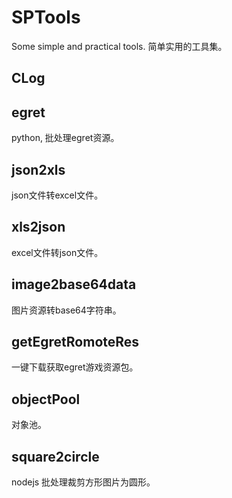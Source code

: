 # SPTools
Some simple and practical tools.
简单实用的工具集。

## CLog

## egret

python, 批处理egret资源。

## json2xls

json文件转excel文件。

## xls2json

excel文件转json文件。

## image2base64data

图片资源转base64字符串。

## getEgretRomoteRes

一键下载获取egret游戏资源包。

## objectPool

对象池。

## square2circle

nodejs 批处理裁剪方形图片为圆形。

